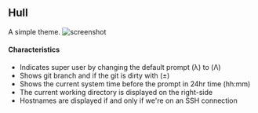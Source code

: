 ## Hull
A simple theme.
![screenshot](https://user-images.githubusercontent.com/67550680/187490403-fd6b1742-f216-4964-a13a-3298e5614ec0.png)


#### Characteristics
* Indicates super user by changing the default prompt (λ) to (Λ)
* Shows git branch and if the git is dirty with (±)
* Shows the current system time before the prompt in 24hr time (hh:mm)
* The current working directory is displayed on the right-side
* Hostnames are displayed if and only if we're on an SSH connection
